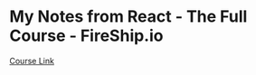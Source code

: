 # My Notes from React - The Full Course - FireShip.io
[Course Link](https://fireship.io/courses/react/)
